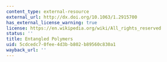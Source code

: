 ```yaml
---
content_type: external-resource
external_url: http://dx.doi.org/10.1063/1.2915700
has_external_license_warning: true
license: https://en.wikipedia.org/wiki/All_rights_reserved
status: ''
title: Entangled Polymers
uid: 5cdcedc7-0fee-4d3b-b802-b89560c830a1
wayback_url: ''
---
```

